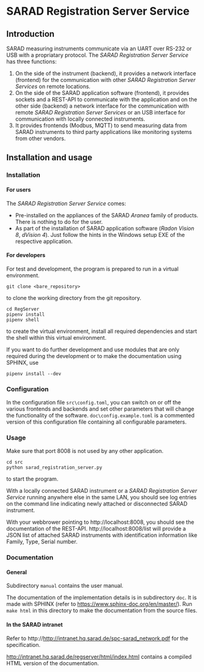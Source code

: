 # SARAD Registration Server Service

## Introduction ##

SARAD measuring instruments communicate via an UART over RS-232 or USB with a
propriatary protocol. The *SARAD Registration Server Service* has three functions:

1. On the side of the instrument (backend), it provides a network interface
   (frontend) for the communication with other *SARAD Registration Server
   Services* on remote locations.
2. On the side of the SARAD application software (frontend), it provides sockets
   and a REST-API to communicate with the application and on the other side
   (backend) a network interface for the communication with remote *SARAD
   Registration Server Services* or an USB interface for communication with
   locally connected instruments.
3. It provides frontends (Modbus, MQTT) to send measuring data from SARAD
   instruments to third party applications like monitoring systems from other
   vendors.

## Installation and usage ##


### Installation ###

#### For users ####
The *SARAD Registration Server Service* comes:

- Pre-installed on the appliances of the SARAD *Aranea* family of products.
  There is nothing to do for the user.
- As part of the installation of SARAD application software (*Radon Vision 8*, *dVision 4*).
  Just follow the hints in the Windows setup EXE of the respective application.

#### For developers ####
For test and development, the program is prepared to run in a virtual environment.

    git clone <bare_repository>

to clone the working directory from the git repository.

    cd RegServer
    pipenv install
    pipenv shell

to create the virtual environment, install all required dependencies and start
the shell within this virtual environment.

If you want to do further development and use modules that are only required
during the development or to make the documentation using SPHINX, use

    pipenv install --dev

### Configuration ###
In the configuration file `src\config.toml`, you can switch on or off the
various frontends and backends and set other parameters that will change the
functionality of the software. `doc\config.example.toml` is a commented version
of this configuration file containing all configurable parameters.

### Usage ###

Make sure that port 8008 is not used by any other application.

    cd src
    python sarad_registration_server.py

to start the program.

With a locally connected SARAD instrument or a *SARAD Registration Server
Service* running anywhere else in the same LAN, you should see log entries on
the command line indicating newly attached or disconnected SARAD instrument.

With your webbrower pointing to http://localhost:8008, you should see the
documentation of the REST-API. http://localhost:8008/list will provide a JSON
list of attached SARAD instruments with identification information like Family,
Type, Serial number.

### Documentation ###

#### General ####
Subdirectory `manual` contains the user manual.

The documentation of the implementation details is in subdirectory `doc`. It is
made with SPHINX (refer to https://www.sphinx-doc.org/en/master/). Run `make
html` in this directory to make the documentation from the source files.

#### In the SARAD intranet ####
Refer to http://http://intranet.hq.sarad.de/spc-sarad_network.pdf for the specification.

http://intranet.hq.sarad.de/regserver/html/index.html contains
a compiled HTML version of the documentation.
